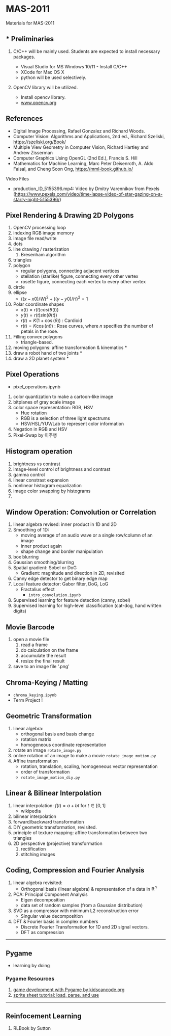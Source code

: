 # MAS-2011
Materials for MAS-2011

## * Preliminaries
1. C/C++ will be mainly used. Students are expected to install necessary packages.
    - Visual Studio for MS Windows 10/11 - Install C/C++
    - XCode for Mac OS X
    - python will be used selectively.
  
2. OpenCV library will be utilized.
    - Install opencv library.
    - www.opencv.org 
    
## References
- Digital Image Processing, Rafael Gonzalez and Richard Woods.
- Computer Vision: Algorithms and Applications, 2nd ed., Richard Szeliski, https://szeliski.org/Book/
- Multiple View Geometry in Computer Vision, Richard Hartley and Andrew Zisserman
- Computer Graphics Using OpenGL (2nd Ed.), Francis S. Hill 
- Mathematics for Machine Learning, Marc Peter Deisenroth, A. Aldo Faisal, and Cheng Soon Ong, https://mml-book.github.io/
  
Video Files
- production_ID_5155396.mp4: Video by Dmitry Varennikov from Pexels (https://www.pexels.com/video/time-lapse-video-of-star-gazing-on-a-starry-night-5155396/)

## Pixel Rendering & Drawing 2D Polygons
1. OpenCV processing loop
1. indexing RGB image memory
2. image file read/write
3. dots
4. line drawing / rasterization
   1. Bresenham algorithm
5. triangles
6. polygon
    - regular polygons, connecting adjacent vertices
    - stellation (starlike) figure, connecting every other vertex
    - rosette figure, connecting each vertex to every other vertex
7. circle
8. ellipse
    - $((x-x0)/W)^2 + ((y-y0)/H)^2 = 1$
9.  Polar coordinate shapes
    - $x(t) = r(t) cos(\theta(t))$
    - $y(t) = r(t) sin(\theta(t))$
    - $r(t) = K(1+\cos(\theta))$ : Cardioid
    - $r(t) = K \cos(n\theta)$ : Rose curves, where $n$ specifies the number of petals in the rose.
9. Filling convex polygons
    - triangle-based.
10. moving polygons: affine transformation & kinematics *
11. draw a robot hand of two joints *
12. draw a 2D planet system *

## Pixel Operations
- pixel_operations.ipynb
1. color quantization to make a cartoon-like image 
1. bitplanes of gray scale image
2. color space representation: RGB, HSV
   - Hue rotation
   - RGB is a selection of three light spectrums
   - HSV/HSL/YUV/Lab to represent color information
3. Negation in RGB and HSV
4. Pixel-Swap by 이주행 

## Histogram operation
1. brightness vs contrast
1. image-level control of brightness and contrast
1. gamma control
1. linear constrast expansion
1. nonlinear histogram equalization 
1. image color swapping by histograms
2. 
## Window Operation: Convolution or Correlation
1. linear algebra revised: inner product in 1D and 2D
1. Smoothing of 1D: 
    - moving average of an audio wave or a single row/column of an image
    - inner product again
    - shape change and border manipulation
2. box blurring
3. Gaussian smoothing/blurring
4. Spatial gradient: Sobel or DoG
    - Gradient: magnitude and direction in 2D, revisited
5. Canny edge detector to get binary edge map
6. Local feature detector: Gabor filter, DoG, LoG
    - Fractalius effect
      - `intro_convolution.ipynb`
7. Supervised learning for feature detection (canny, sobel)
8. Supervised learning for high-level classification (cat-dog, hand written digits)

## Movie Barcode
1. open a movie file
    1. read a frame
    1. do calculation on the frame
    1. accumulate the result
    1. resize the final result
1. save to an image file '.png'

## Chroma-Keying / Matting
   - `chroma_keying.ipynb`
   - Term Project !

## Geometric Transformation
1. linear algebra: 
    - orthogonal basis and basis change
    - rotation matrix
    - homogeneous coordinate representation
2. rotate an image `rotate_image.py`
3. online rotation of an image to make a movie `rotate_image_motion.py`
4. Affine transformation
    - rotation, translation, scaling, homogeneous vector representation
    - order of transformation
    - `rotate_image_motion_diy.py`

## Linear & Bilinear Interpolation
1. linear interpolation: $f(t) = a + bt$ for $t\in[0,1]$
    - wikipedia
1. bilinear interpolation
1. forward/backward transformation
1. DIY geometric transformation, revisited.
1. principle of texture mapping: affine transformation between two triangles
1. 2D perspective (projective) transformation
    1. rectification
    1. stitching images

## Coding, Compression and Fourier Analysis
1. linear algebra revisited:
   - Orthogonal basis (linear algebra) & representation of a data in $\mathbb{R}^n$
3. PCA: Principal Component Analysis
   - Eigen decomposition
   - data set of random samples (from a Gaussian distribution)
5. SVD as a compressor with minimum L2 reconstruction error
   - Singular value decomposition
4. DFT & Fourier basis in complex numbers
   - Discrete Fourier Transformation for 1D and 2D signal vectors.
   - DFT as compression


---
## Pygame
- learning by doing

### Pygame Resources
1. [game development with Pygame by kidscancode.org](https://www.youtube.com/playlist?list=PLsk-HSGFjnaH5yghzu7PcOzm9NhsW0Urw)
1. [sprite sheet tutorial: load, parse, and use](https://youtu.be/ePiMYe7JpJo)


---
## Reinfocement Learning
1. RLBook by Sutton
